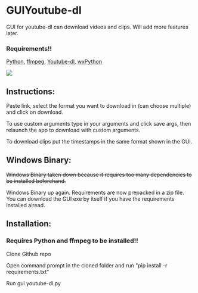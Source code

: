 # GUIYoutube-dl
GUI for youtube-dl can download videos and clips. Will add more features later.

### Requirements!!
[Python](https://www.python.org/downloads/), [ffmpeg](https://ffmpeg.org/download.html), [Youtube-dl](https://pypi.org/project/youtube_dl/), [wxPython](https://pypi.org/project/wxPython/)

<img src='https://github.com/Shalmon123/GUIYoutube-dl/blob/main/gui-v6.png?raw=true'>

## Instructions:
Paste link, select the format you want to download in (can choose multiple) and click on download.

To use custom arguments type in your arguments and click save args, then relaunch the app to download with custom arguments.

To download clips put the timestamps in the same format shown in the GUI.

## Windows Binary:
~~Windows Binary taken down because it requires too many dependencies to be installed beforehand.~~

Windows Binary up again. Requirements are now prepacked in a zip file. You can download the GUI exe by itself if you have the requirements installed alread.



## Installation:
### Requires Python and ffmpeg to be installed!!

Clone Github repo

Open command prompt in the cloned folder and run "pip install -r requirements.txt"

Run gui youtube-dl.py

